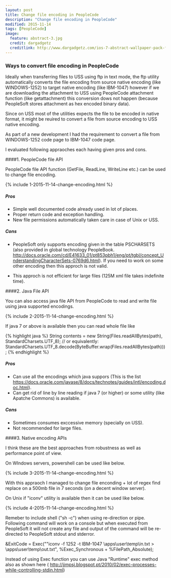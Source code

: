 ```yaml
---
layout: post
title: Change file encoding in PeopleCode
description: "Change file encoding in PeopleCode"
modified: 2015-11-14
tags: [PeopleCode]
image:
  feature: abstract-3.jpg
  credit: dargadgetz
  creditlink: http://www.dargadgetz.com/ios-7-abstract-wallpaper-pack-for-iphone-5-and-ipod-touch-retina/
---
```


### Ways to convert file encoding in PeopleCode

Ideally when transferring files to USS using ftp in text mode, the ftp utility automatically converts the file encoding from source native encoding (like WINDOWS-1252) to target native encoding (like IBM-1047) however if we are downloading the attachment to USS using PeopleCode attachment function (like getattachment) this conversion dows not happen (because PeopleSoft stores attachment as hex encoded binary data).

Since on USS most of the utilities expects the file to be encoded in native format, it might be reuired to convert a file from source encoding to USS native encoding.

As part of a new development I had the requirement to convert a file from WINDOWS-1252 code page to IBM-1047 code page.

I evaluated following appraoches each having given pros and cons.

####1. PeopleCode file API

PeopleCode file API function (GetFile, ReadLine, WriteLine etc.) can be used to change file encoding.

{% include 1-2015-11-14-change-encoding.html %}
 

##### Pros

* Simple well documented code already used in lot of places.
* Proper return code and exception handling.
* New file permissions automatically taken care in case of Unix or USS.

##### Cons

* PeopleSoft only supports encoding given in the table PSCHARSETS (also provided in global technology PeopleBook.
<http://docs.oracle.com/cd/E41633_01/pt853pbh1/eng/pt/tgbl/concept_UnderstandingCharacterSets-0769d6.html>). If you need to work on some other encoding then this approch is not valid.

* This approch is not efficient for large files (125M xml file takes indefinite time).

####2. Java File API

You can also access java file API from PeopleCode to read and write file using java supported encodings.

{% include 2-2015-11-14-change-encoding.html %}

If java 7 or above is available then you can read whole file like

{% highlight java %}
String contents = new String(Files.readAllBytes(path), StandardCharsets.UTF_8);
// or equivalently:
StandardCharsets.UTF_8.decode(ByteBuffer.wrap(Files.readAllBytes(path)));
{% endhighlight %}
 
##### Pros

* Can use all the encodings which java suppors (This is the list <https://docs.oracle.com/javase/8/docs/technotes/guides/intl/encoding.doc.html>).
* Can get rid of line by line reading if java 7 (or higher) or some utility (like Apatche Commons) is available.

##### Cons

* Sometimes consumes exccessive memory (specially on USS).
* Not recommended for large files.

####3. Native encoding APIs

I think these are the best approaches from robustness as well as performance point of view.

On WIndows servers, powershell can be used like below.

{% include 3-2015-11-14-change-encoding.html %}
 
 
With this appraoch I managed to change file enconding  + lot of regex find replace on a 500mb file in 7 seconds (on a decent window server).

On Unix if "iconv" utility is available then it can be used like below.

{% include 4-2015-11-14-change-encoding.html %}

  
Remeber to include shell ("sh -c") when using re-direction or pipe. Following command will work on a console but when executed from PeopleSoft it will not create any file and output of the command will be re-directed to PeopleSoft stdout and stderror.

&ExitCode = Exec(""iconv -f 1252 -t IBM-1047 \apps\user\temp\in.txt > \apps\user\temp\out.txt", %Exec_Synchronous + %FilePath_Absolute);

Instead of using Exec function you can use Java "Runtime" exec method also as shown here ( <http://jjmpsj.blogspot.pt/2010/02/exec-processes-while-controlling-stdin.html>)
